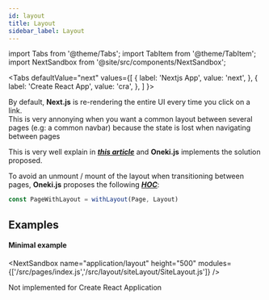 ```yaml
---
id: layout
title: Layout
sidebar_label: Layout
---
```


import Tabs from '@theme/Tabs';
import TabItem from '@theme/TabItem';
import NextSandbox from '@site/src/components/NextSandbox';

<Tabs
defaultValue="next"
values={[
{ label: 'Nextjs App', value: 'next', },
 { label: 'Create React App', value: 'cra', },
]
}>
<TabItem value="next">

By default, **Next.js** is re-rendering the entire UI every time you click on a link.<br/>
This is very annonying when you want a common layout between several pages (e.g: a common navbar) because the state is lost when navigating between pages

This is very well explain in ***[this article](https://adamwathan.me/2019/10/17/persistent-layout-patterns-in-nextjs/)*** and **Oneki.js** implements the solution proposed.

To avoid an unmount / mount of the layout when transitioning between pages, **Oneki.js** proposes the following ***[HOC](https://reactjs.org/docs/higher-order-components.html)***:

```jsx
const PageWithLayout = withLayout(Page, Layout)
```

## Examples

#### Minimal example

<NextSandbox 
  name="application/layout" 
  height="500" 
  modules={['/src/pages/index.js','/src/layout/siteLayout/SiteLayout.js']} 
/>

</TabItem>
<TabItem value="cra">
Not implemented for Create React Application
</TabItem>
</Tabs>
